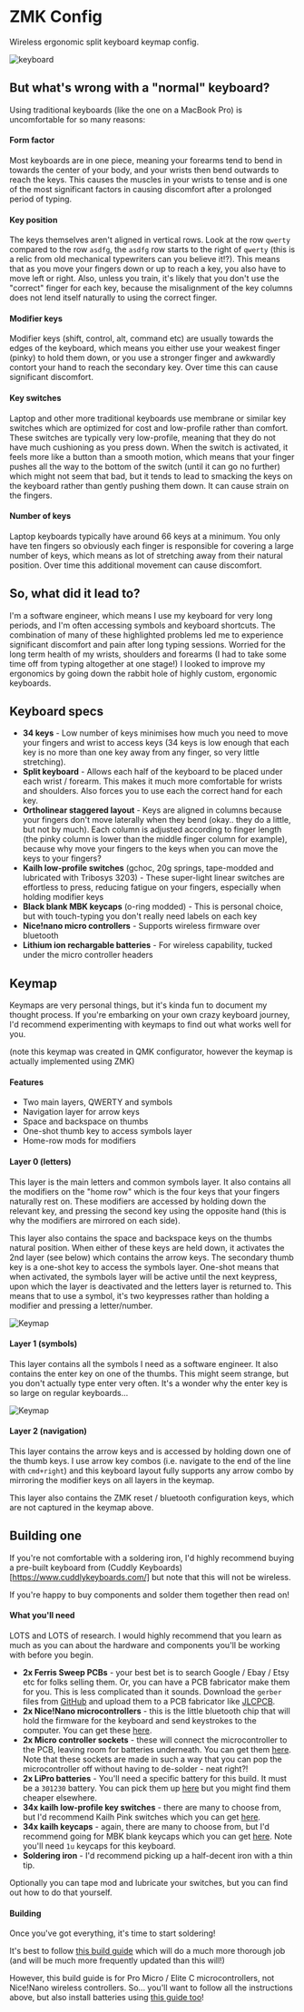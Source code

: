 # ZMK Config

Wireless ergonomic split keyboard keymap config.

![keyboard](https://github.com/josephluck/zmk-config/blob/master/keyboard.jpg?raw=true)

## But what's wrong with a "normal" keyboard?

Using traditional keyboards (like the one on a MacBook Pro) is uncomfortable for so many reasons:

#### Form factor

Most keyboards are in one piece, meaning your forearms tend to bend in towards the center of your body, and your wrists then bend outwards to reach the keys. This causes the muscles in your wrists to tense and is one of the most significant factors in causing discomfort after a prolonged period of typing.

#### Key position

The keys themselves aren't aligned in vertical rows. Look at the row `qwerty` compared to the row `asdfg`, the `asdfg` row starts to the right of `qwerty` (this is a relic from old mechanical typewriters can you believe it!?). This means that as you move your fingers down or up to reach a key, you also have to move left or right. Also, unless you train, it's likely that you don't use the "correct" finger for each key, because the misalignment of the key columns does not lend itself naturally to using the correct finger.

#### Modifier keys

Modifier keys (shift, control, alt, command etc) are usually towards the edges of the keyboard, which means you either use your weakest finger (pinky) to hold them down, or you use a stronger finger and awkwardly contort your hand to reach the secondary key. Over time this can cause significant discomfort.

#### Key switches

Laptop and other more traditional keyboards use membrane or similar key switches which are optimized for cost and low-profile rather than comfort. These switches are typically very low-profile, meaning that they do not have much cushioning as you press down. When the switch is activated, it feels more like a button than a smooth motion, which means that your finger pushes all the way to the bottom of the switch (until it can go no further) which might not seem that bad, but it tends to lead to smacking the keys on the keyboard rather than gently pushing them down. It can cause strain on the fingers.

#### Number of keys

Laptop keyboards typically have around 66 keys at a minimum. You only have ten fingers so obviously each finger is responsible for covering a large number of keys, which means as lot of stretching away from their natural position. Over time this additional movement can cause discomfort.

## So, what did it lead to?

I'm a software engineer, which means I use my keyboard for very long periods, and I'm often accessing symbols and keyboard shortcuts. The combination of many of these highlighted problems led me to experience significant discomfort and pain after long typing sessions. Worried for the long term health of my wrists, shoulders and forearms (I had to take some time off from typing altogether at one stage!) I looked to improve my ergonomics by going down the rabbit hole of highly custom, ergonomic keyboards.

## Keyboard specs

- **34 keys** - Low number of keys minimises how much you need to move your fingers and wrist to access keys (34 keys is low enough that each key is no more than one key away from any finger, so very little stretching).
- **Split keyboard** - Allows each half of the keyboard to be placed under each wrist / forearm. This makes it much more comfortable for wrists and shoulders. Also forces you to use each the correct hand for each key.
- **Ortholinear staggered layout** - Keys are aligned in columns because your fingers don't move laterally when they bend (okay.. they do a little, but not by much). Each column is adjusted according to finger length (the pinky column is lower than the middle finger column for example), because why move your fingers to the keys when you can move the keys to your fingers?
- **Kailh low-profile switches** (gchoc, 20g springs, tape-modded and lubricated with Tribosys 3203) - These super-light linear switches are effortless to press, reducing fatigue on your fingers, especially when holding modifier keys
- **Black blank MBK keycaps** (o-ring modded) - This is personal choice, but with touch-typing you don't really need labels on each key
- **Nice!nano micro controllers** - Supports wireless firmware over bluetooth
- **Lithium ion rechargable batteries** - For wireless capability, tucked under the micro controller headers

## Keymap

Keymaps are very personal things, but it's kinda fun to document my thought process. If you're embarking on your own crazy keyboard journey, I'd recommend experimenting with keymaps to find out what works well for you.

(note this keymap was created in QMK configurator, however the keymap is actually implemented using ZMK)

#### Features

- Two main layers, QWERTY and symbols
- Navigation layer for arrow keys
- Space and backspace on thumbs
- One-shot thumb key to access symbols layer
- Home-row mods for modifiers

#### Layer 0 (letters)

This layer is the main letters and common symbols layer. It also contains all the modifiers on the "home row" which is the four keys that your fingers naturally rest on. These modifiers are accessed by holding down the relevant key, and pressing the second key using the opposite hand (this is why the modifiers are mirrored on each side).

This layer also contains the space and backspace keys on the thumbs natural position. When either of these keys are held down, it activates the 2nd layer (see below) which contains the arrow keys. The secondary thumb key is a one-shot key to access the symbols layer. One-shot means that when activated, the symbols layer will be active until the next keypress, upon which the layer is deactivated and the letters layer is returned to. This means that to use a symbol, it's two keypresses rather than holding a modifier and pressing a letter/number.

![Keymap](https://github.com/josephluck/zmk-config/blob/master/layer-1.png?raw=true)

#### Layer 1 (symbols)

This layer contains all the symbols I need as a software engineer. It also contains the enter key on one of the thumbs. This might seem strange, but you don't actually type enter very often. It's a wonder why the enter key is so large on regular keyboards...

![Keymap](https://github.com/josephluck/zmk-config/blob/master/layer-2.png?raw=true)

#### Layer 2 (navigation)

This layer contains the arrow keys and is accessed by holding down one of the thumb keys. I use arrow key combos (i.e. navigate to the end of the line with `cmd+right`) and this keyboard layout fully supports any arrow combo by mirroring the modifier keys on all layers in the keymap.

This layer also contains the ZMK reset / bluetooth configuration keys, which are not captured in the keymap above.

## Building one

If you're not comfortable with a soldering iron, I'd highly recommend buying a pre-built keyboard from (Cuddly Keyboards)[https://www.cuddlykeyboards.com/] but note that this will not be wireless.

If you're happy to buy components and solder them together then read on!

#### What you'll need

LOTS and LOTS of research. I would highly recommend that you learn as much as you can about the hardware and components you'll be working with before you begin.

- **2x Ferris Sweep PCBs** - your best bet is to search Google / Ebay / Etsy etc for folks selling them. Or, you can have a PCB fabricator make them for you. This is less complicated than it sounds. Download the `gerber` files from [GitHub](https://github.com/davidphilipbarr/Sweep) and upload them to a PCB fabricator like [JLCPCB](https://jlcpcb.com/).
- **2x Nice!Nano microcontrollers** - this is the little bluetooth chip that will hold the firmware for the keyboard and send keystrokes to the computer. You can get these [here](https://splitkb.com/products/nice-nano?_pos=1&_sid=b259f9e19&_ss=r).
- **2x Micro controller sockets** - these will connect the microcontroller to the PCB, leaving room for batteries underneath. You can get them [here](https://splitkb.com/products/mill-max-low-profile-sockets?variant=31945995845709). Note that these sockets are made in such a way that you can pop the microcontroller off without having to de-solder - neat right?!
- **2x LiPro batteries** - You'll need a specific battery for this build. It must be a `301230` battery. You can pick them up [here](https://www.amazon.co.uk/li-polymer-Rechargeable-bluetooth-earphone-recording/dp/B08N12Z66G) but you might find them cheaper elsewhere.
- **34x kailh low-profile key switches** - there are many to choose from, but I'd recommend Kailh Pink switches which you can get [here](https://splitkb.com/collections/switches-and-keycaps/products/kailh-low-profile-choc-switches).
- **34x kailh keycaps** - again, there are many to choose from, but I'd recommend going for MBK blank keycaps which you can get [here](https://splitkb.com/collections/switches-and-keycaps/products/blank-mbk-choc-low-profile-keycaps). Note you'll need `1u` keycaps for this keyboard.
- **Soldering iron** - I'd recommend picking up a half-decent iron with a thin tip.

Optionally you can tape mod and lubricate your switches, but you can find out how to do that yourself.

#### Building

Once you've got everything, it's time to start soldering!

It's best to follow [this build guide](https://www.youtube.com/watch?v=fBPu7AyDtkM) which will do a much more thorough job (and will be much more frequently updated than this will!)

However, this build guide is for Pro Micro / Elite C microcontrollers, not Nice!Nano wireless controllers. So... you'll want to follow all the instructions above, but also install batteries using [this guide too](https://www.youtube.com/watch?v=zoCKINGh2DQ)!
